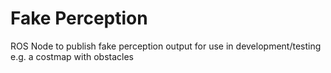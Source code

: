 # Fake Perception
ROS Node to publish fake perception output for use in development/testing e.g. a costmap with obstacles